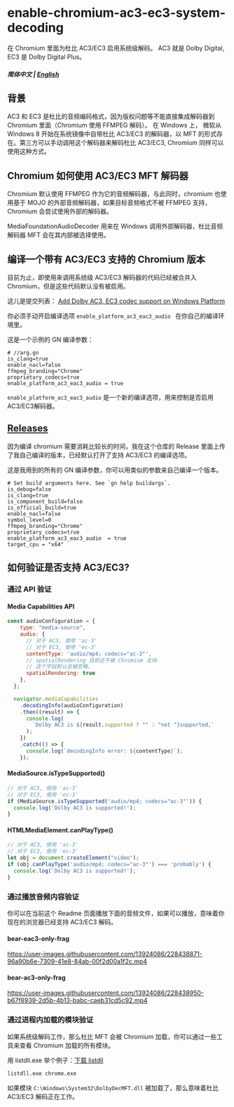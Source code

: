 # enable-chromium-ac3-ec3-system-decoding
在 Chromium 里面为杜比 AC3/EC3 启用系统级解码。 AC3 就是 Dolby Digital, EC3 是 Dolby Digital Plus。 

##### 简体中文 | [English](./README.md)

## 背景
AC3 和 EC3 是杜比的音频编码格式，因为版权问题等不能直接集成解码器到 Chromium 里面（Chromium 使用 FFMPEG 解码）。
在 Windows 上， 微软从 Windows 8 开始在系统镜像中自带杜比 AC3/EC3 的解码器，以 MFT 的形式存在。第三方可以手动调用这个解码器来解码杜比 AC3/EC3, Chromium 同样可以使用这种方式。 
## Chromium 如何使用 AC3/EC3 MFT 解码器
Chromium 默认使用 FFMPEG 作为它的音频解码器，与此同时，chromium 也使用基于 MOJO 的外部音频解码器，如果目标音频格式不被 FFMPEG 支持，Chromium 会尝试使用外部的解码器。

MediaFoundationAudioDecoder 用来在 Windows 调用外部解码器，杜比音频解码器 MFT 会在其内部被选择使用。

## 编译一个带有 AC3/EC3 支持的 Chromium 版本
目前为止，即使用来调用系统级 AC3/EC3 解码器的代码已经被合并入 Chromium，但是这些代码默认没有被启用。

这儿是提交列表： [Add Dolby AC3, EC3 codec support on Windows Platform](https://chromium-review.googlesource.com/c/chromium/src/+/4116077)

你必须手动开启编译选项 `enable_platform_ac3_eac3_audio ` 在你自己的编译环境里。

这是一个示例的 GN 编译参数：

    # //arg.gn
    is_clang=true
    enable_nacl=false
    ffmpeg_branding="Chrome"
    proprietary_codecs=true
    enable_platform_ac3_eac3_audio = true

`enable_platform_ac3_eac3_audio` 是一个新的编译选项，用来控制是否启用 AC3/EC3解码器。

## [Releases](https://github.com/cjw1115/enable-chromium-ac3-ec3-system-decoding/releases)
因为编译 chromium 需要消耗比较长的时间，我在这个仓库的 Release 里面上传了我自己编译的版本，已经默认打开了支持 AC3/EC3 的编译选项。

这是我用到的所有的 GN 编译参数，你可以用类似的参数来自己编译一个版本。

    # Set build arguments here. See `gn help buildargs`.
    is_debug=false
    is_clang=true
    is_component_build=false
    is_official_build=true
    enable_nacl=false
    symbol_level=0
    ffmpeg_branding="Chrome"
    proprietary_codecs=true
    enable_platform_ac3_eac3_audio  = true
    target_cpu = "x64"

## 如何验证是否支持 AC3/EC3?

### 通过 API 验证
#### Media Capabilities API
```javascript
const audioConfiguration = {
    type: "media-source",
    audio: {
      // 对于 AC3, 使用 'ac-3'
      // 对于 EC3, 使用 'ec-3'
      contentType: 'audio/mp4; codecs="ac-3"',
      // spatialRendering 目前还不被 Chromium 支持.
      // 这个字段默认会被忽略.
      spatialRendering: true
    },
  };

  navigator.mediaCapabilities
    .decodingInfo(audioConfiguration)
    .then((result) => {
      console.log(
        `Dolby AC3 is ${result.supported ? "" : "not "}supported,`
      );
    })
    .catch(() => {
      console.log(`decodingInfo error: ${contentType}`);
    });
```

#### MediaSource.isTypeSupported()
```javascript
// 对于 AC3, 使用 'ac-3'
// 对于 EC3, 使用 'ec-3'
if (MediaSource.isTypeSupported('audio/mp4; codecs="ac-3"')) {
  console.log('Dolby AC3 is supported!');
}
```

#### HTMLMediaElement.canPlayType()
```javascript
// 对于 AC3, 使用 'ac-3'
// 对于 EC3, 使用 'ec-3'
let obj = document.createElement("video");
if (obj.canPlayType('audio/mp4; codecs="ac-3"') === 'probably') {
  console.log('Dolby AC3 is supported!');
}
```
### 通过播放音频内容验证
你可以在当前这个 Readme 页面播放下面的音频文件，如果可以播放，意味着你现在的浏览器已经支持 AC3/EC3 解码。
#### bear-eac3-only-frag
https://user-images.githubusercontent.com/13924086/228438871-96a90b6e-7309-41e8-84ab-00f2d00a1f2c.mp4
#### bear-ac3-only-frag
https://user-images.githubusercontent.com/13924086/228438950-b67f8939-2d5b-4b13-babc-caeb31cd5c92.mp4

### 通过进程内加载的模块验证
如果系统级解码工作，那么杜比 MFT 会被 Chromium 加载，你可以通过一些工具来查看 Chromium 加载的所有模块。

用 listdll.exe 举个例子：[下载 listdll](https://learn.microsoft.com/en-us/sysinternals/downloads/listdlls)

```bash
listdll.exe chrome.exe
```
如果模块 `C:\Windows\System32\DolbyDecMFT.dll` 被加载了，那么意味着杜比 AC3/EC3 解码正在工作。
